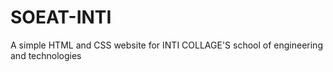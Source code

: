 # SOEAT-INTI
A simple HTML and CSS website for INTI COLLAGE'S school of engineering and technologies
